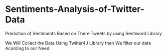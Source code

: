 # Sentiments-Analysis-of-Twitter-Data
Prediction of Sentiments Based on There Tweets by using Sentiword Library

We Will Collect the Data Using Twiiter4J Library then We filter our data Acording to our Need

